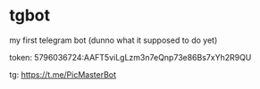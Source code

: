 # tgbot
my first telegram bot (dunno what it supposed to do yet)

token: 5796036724:AAFT5viLgLzm3n7eQnp73e86Bs7xYh2R9QU

tg: https://t.me/PicMasterBot
